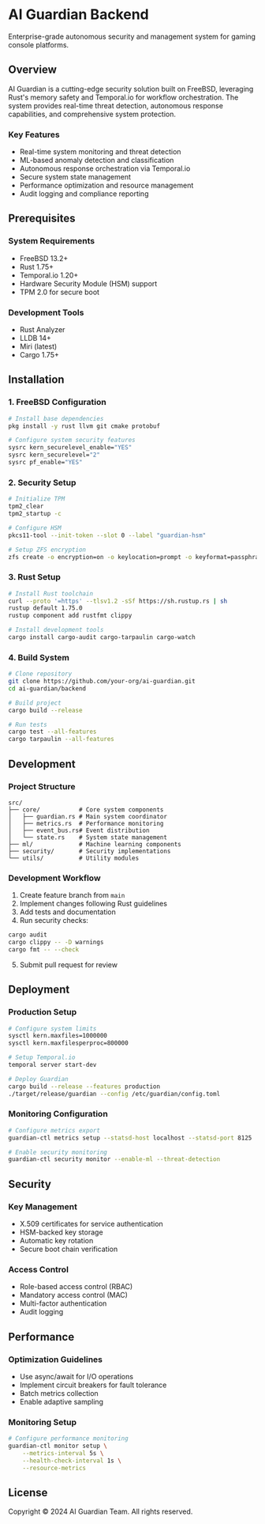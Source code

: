 # AI Guardian Backend

Enterprise-grade autonomous security and management system for gaming console platforms.

## Overview

AI Guardian is a cutting-edge security solution built on FreeBSD, leveraging Rust's memory safety and Temporal.io for workflow orchestration. The system provides real-time threat detection, autonomous response capabilities, and comprehensive system protection.

### Key Features
- Real-time system monitoring and threat detection
- ML-based anomaly detection and classification
- Autonomous response orchestration via Temporal.io
- Secure system state management
- Performance optimization and resource management
- Audit logging and compliance reporting

## Prerequisites

### System Requirements
- FreeBSD 13.2+
- Rust 1.75+
- Temporal.io 1.20+
- Hardware Security Module (HSM) support
- TPM 2.0 for secure boot

### Development Tools
- Rust Analyzer
- LLDB 14+
- Miri (latest)
- Cargo 1.75+

## Installation

### 1. FreeBSD Configuration
```bash
# Install base dependencies
pkg install -y rust llvm git cmake protobuf

# Configure system security features
sysrc kern_securelevel_enable="YES"
sysrc kern_securelevel="2"
sysrc pf_enable="YES"
```

### 2. Security Setup
```bash
# Initialize TPM
tpm2_clear
tpm2_startup -c

# Configure HSM
pkcs11-tool --init-token --slot 0 --label "guardian-hsm"

# Setup ZFS encryption
zfs create -o encryption=on -o keylocation=prompt -o keyformat=passphrase guardian/secure
```

### 3. Rust Setup
```bash
# Install Rust toolchain
curl --proto '=https' --tlsv1.2 -sSf https://sh.rustup.rs | sh
rustup default 1.75.0
rustup component add rustfmt clippy

# Install development tools
cargo install cargo-audit cargo-tarpaulin cargo-watch
```

### 4. Build System
```bash
# Clone repository
git clone https://github.com/your-org/ai-guardian.git
cd ai-guardian/backend

# Build project
cargo build --release

# Run tests
cargo test --all-features
cargo tarpaulin --all-features
```

## Development

### Project Structure
```
src/
├── core/           # Core system components
│   ├── guardian.rs # Main system coordinator
│   ├── metrics.rs  # Performance monitoring
│   ├── event_bus.rs# Event distribution
│   └── state.rs    # System state management
├── ml/             # Machine learning components
├── security/       # Security implementations
└── utils/          # Utility modules
```

### Development Workflow
1. Create feature branch from `main`
2. Implement changes following Rust guidelines
3. Add tests and documentation
4. Run security checks:
```bash
cargo audit
cargo clippy -- -D warnings
cargo fmt -- --check
```
5. Submit pull request for review

## Deployment

### Production Setup
```bash
# Configure system limits
sysctl kern.maxfiles=1000000
sysctl kern.maxfilesperproc=800000

# Setup Temporal.io
temporal server start-dev

# Deploy Guardian
cargo build --release --features production
./target/release/guardian --config /etc/guardian/config.toml
```

### Monitoring Configuration
```bash
# Configure metrics export
guardian-ctl metrics setup --statsd-host localhost --statsd-port 8125

# Enable security monitoring
guardian-ctl security monitor --enable-ml --threat-detection
```

## Security

### Key Management
- X.509 certificates for service authentication
- HSM-backed key storage
- Automatic key rotation
- Secure boot chain verification

### Access Control
- Role-based access control (RBAC)
- Mandatory access control (MAC)
- Multi-factor authentication
- Audit logging

## Performance

### Optimization Guidelines
- Use async/await for I/O operations
- Implement circuit breakers for fault tolerance
- Batch metrics collection
- Enable adaptive sampling

### Monitoring Setup
```bash
# Configure performance monitoring
guardian-ctl monitor setup \
    --metrics-interval 5s \
    --health-check-interval 1s \
    --resource-metrics
```

## License

Copyright © 2024 AI Guardian Team. All rights reserved.